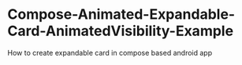 # Compose-Animated-Expandable-Card-AnimatedVisibility-Example
How to create expandable card in compose based android app
